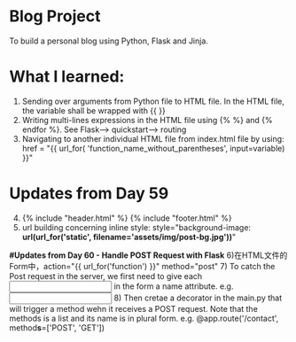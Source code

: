 # Blog Project
To build a personal blog using Python, Flask and Jinja.

# What I learned:
1) Sending over arguments from Python file to HTML file. In the HTML file, the variable shall be wrapped with {{ }}
2) Writing multi-lines expressions in the HTML file using {% %} and {% endfor %}. See Flask--> quickstart--> routing
3) Navigating to another individual HTML file from index.html file by using: href = "{{ url_for( 'function_name_without_parentheses', input=variable) }}"

# Updates from Day 59
4) {% include "header.html" %}
   {% include "footer.html" %}
5) url building concerning inline style: style="background-image: **url(url_for('static', filename='assets/img/post-bg.jpg'))**"

**#Updates from Day 60 - Handle POST Request with Flask**
6)在HTML文件的Form中，action="{{ url_for('function') }}" method="post"
7) To catch the Post request in the server, we first need to give each <input> in the form a name attribute. e.g. <input name="username">
8) Then cretae a decorator in the main.py that will trigger a method wehn it receives a POST request. Note that the methods is a list and its name is in plural form. e.g. @app.route('/contact', method**s**=['POST', 'GET'])
